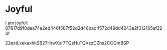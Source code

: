 # Joyful

I am joyful: 87817d9f0dea74e2ed446f587f52d2d46bad4572d49dd4243e2f312165af224f


22extLxekaxhkSB27HrwXsr7TQzHuTQVzzCZhs2CCQmBSP